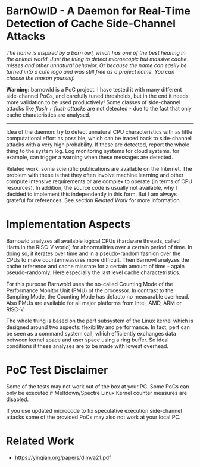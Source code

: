# BarnOwlD - A Daemon for Real-Time Detection of Cache Side-Channel Attacks

*The name is inspired by a barn owl, which has one of the best hearing in the
animal world. Just the thing to detect microscopic but massive cache misses and
other unnatural behavior.  Or because the name can easily be turned into a cute
logo and was still free as a project name. You can choose the reason yourself.*

**Warning:** barnowld is a PoC project. I have tested it with many different
side-channel PoCs, and carefully tuned thresholds, but in the end it needs more
validation to be used productively! Some classes of side-channel attacks like
*flush + flush attacks* are not detected - due to the fact that only cache
charateristics are analysed.

---

Idea of the daemon: try to detect unnatural CPU characteristics with as little
computational effort as possible, which can be traced back to side-channel
attacks with a very high probability. If these are detected, report the whole
thing to the system log. Log monitoring systems for cloud systems, for example,
can trigger a warning when these messages are detected.

Related work: some scientific publications are available on the Internet. The
problem with these is that they often involve machine learning and other
compute intensive requirements or are complex to operate (in terms of CPU
resources). In addition, the source code is usually not available, why I
decided to implement this independently in this form. But I am always grateful
for references. See section *Related Work* for more information.

# Implementation Aspects

Barnowld analyzes all available logical CPUs (hardware threads, called Harts in
the RISC-V world) for abnormalities over a certain period of time. In doing so,
it iterates over time and in a pseudo-random fashion over the CPUs to make
countermeasures more difficult. Then Barnowl analyzes the cache reference and
cache missrate for a certain amount of time - again pseudo-randomly. Here
especially the last level cache charactetristics.

For this purpose Barnwold uses the so-called Counting Mode of the Performance
Monitor Unit (PMU) of the processor. In contrast to the Sampling Mode, the
Counting Mode has defacto no measurable overhead. Also PMUs are available for
all major platforms from Intel, AMD, ARM or RISC-V.

The whole thing is based on the perf subsystem of the Linux kernel which is
designed around two aspects: flexibility and performance. In fact, perf can be
seen as a command system call, which efficiently exchanges data between kernel
space and user space using a ring buffer. So ideal conditions if these analyses
are to be made with lowest overhead.

# PoC Test Disclaimer

Some of the tests may not work out of the box at your PC. Some PoCs can only be
executed if Meltdown/Spectre Linux Kernel counter measures are disabled.

If you use updated microcode to fix speculative execution side-channel attacks
some of the provided PoCs may also not work at your local PC.


# Related Work

- https://yinqian.org/papers/dimva21.pdf
